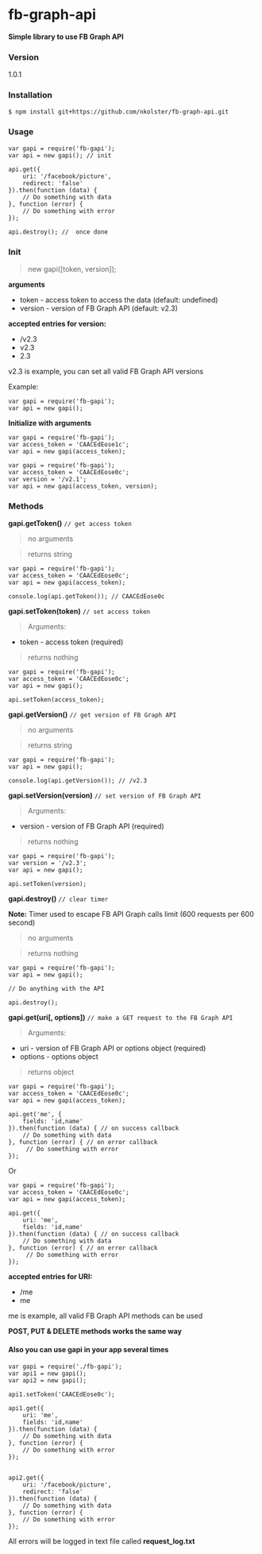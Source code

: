 # fb-graph-api

**Simple library to use FB Graph API**

### Version
1.0.1

### Installation

```sh
$ npm install git+https://github.com/nkolster/fb-graph-api.git
```

### Usage

```
var gapi = require('fb-gapi');
var api = new gapi(); // init

api.get({
	uri: '/facebook/picture',
	redirect: 'false'
}).then(function (data) {
	// Do something with data
}, function (error) {
	// Do something with error
});

api.destroy(); //  once done
```

### Init
>new gapi([token, version]);

**arguments**
* token - access token to access the data (default: undefined)
* version - version of FB Graph API (default: v2.3)

**accepted entries for version:**
*  /v2.3
*  v2.3
*  2.3

v2.3 is example, you can set all valid FB Graph API versions

Example:
```
var gapi = require('fb-gapi');
var api = new gapi();
```

**Initialize with arguments**

```
var gapi = require('fb-gapi');
var access_token = 'CAACEdEose1c';
var api = new gapi(access_token);
```

```
var gapi = require('fb-gapi');
var access_token = 'CAACEdEose0c';
var version = '/v2.1';
var api = new gapi(access_token, version);
```

### Methods

**gapi.getToken()**
`// get access token`

> no arguments

>returns string

```
var gapi = require('fb-gapi');
var access_token = 'CAACEdEose0c';
var api = new gapi(access_token);

console.log(api.getToken()); // CAACEdEose0c
```


**gapi.setToken(token)**
`// set access token`
> Arguments:

* token - access token (required)

>returns nothing

```
var gapi = require('fb-gapi');
var access_token = 'CAACEdEose0c';
var api = new gapi();

api.setToken(access_token);
```

**gapi.getVersion()**
`// get version of FB Graph API`

> no arguments

>returns string

```
var gapi = require('fb-gapi');
var api = new gapi();

console.log(api.getVersion()); // /v2.3
```

**gapi.setVersion(version)**
`// set version of FB Graph API`

> Arguments:

* version - version of FB Graph API (required)

>returns nothing

```
var gapi = require('fb-gapi');
var version = '/v2.3';
var api = new gapi();

api.setToken(version);
```

**gapi.destroy()**
`// clear timer`

**Note:** Timer used to escape FB API Graph calls limit (600 requests per 600 second)

> no arguments

>returns nothing

```
var gapi = require('fb-gapi');
var api = new gapi();

// Do anything with the API

api.destroy();
```



**gapi.get(uri[, options])**
`// make a GET request to the FB Graph API`

> Arguments:

* uri - version of FB Graph API or options object (required)
* options - options object

>returns object

```
var gapi = require('fb-gapi');
var access_token = 'CAACEdEose0c';
var api = new gapi(access_token);

api.get('me', {
	fields: 'id,name'
}).then(function (data) { // on success callback
	// Do something with data
}, function (error) { // on error callback
	 // Do something with error
});
```

Or

```
var gapi = require('fb-gapi');
var access_token = 'CAACEdEose0c';
var api = new gapi(access_token);

api.get({
	uri: 'me',
	fields: 'id,name'
}).then(function (data) { // on success callback
	// Do something with data
}, function (error) { // on error callback
	 // Do something with error
});
```
**accepted entries for URI:**
*  /me
*  me

me is example, all valid FB Graph API methods can be used

**POST, PUT & DELETE methods works the same way**

#### Also you can use gapi in your app several times

```
var gapi = require('./fb-gapi');
var api1 = new gapi();
var api2 = new gapi();

api1.setToken('CAACEdEose0c');

api1.get({
	uri: 'me',
	fields: 'id,name'
}).then(function (data) {
	// Do something with data
}, function (error) {
	// Do something with error
});


api2.get({
	uri: '/facebook/picture',
	redirect: 'false'
}).then(function (data) {
	// Do something with data
}, function (error) {
	// Do something with error
});
```

All errors will be logged in text file called **request_log.txt**
